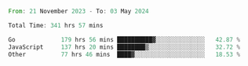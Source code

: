 <!--START_SECTION:waka-->

```rust
From: 21 November 2023 - To: 03 May 2024

Total Time: 341 hrs 57 mins

Go             179 hrs 56 mins ██████████▓░░░░░░░░░░░░░░   42.87 %
JavaScript     137 hrs 20 mins ████████▒░░░░░░░░░░░░░░░░   32.72 %
Other          77 hrs 46 mins  ████▓░░░░░░░░░░░░░░░░░░░░   18.53 %
```

<!--END_SECTION:waka-->
